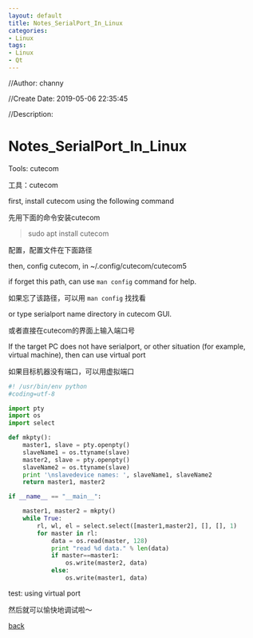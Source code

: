 ```yaml
---
layout: default
title: Notes_SerialPort_In_Linux
categories:
- Linux
tags:
- Linux
- Qt
---
```

//Author: channy

//Create Date: 2019-05-06 22:35:45

//Description: 

# Notes_SerialPort_In_Linux

Tools: cutecom

工具：cutecom

first, install cutecom using the following command

先用下面的命令安装cutecom

> sudo apt install cutecom

配置，配置文件在下面路径

then, config cutecom, in ~/.config/cutecom/cutecom5

if forget this path, can use `man config` command for help. 

如果忘了该路径，可以用 `man config` 找找看

or type serialport name directory in cutecom GUI.

或者直接在cutecom的界面上输入端口号

If the target PC does not have serialport, or other situation (for example, virtual machine), then can use virtual port 

如果目标机器没有端口，可以用虚拟端口

```python
#! /usr/bin/env python
#coding=utf-8

import pty
import os
import select

def mkpty():
    master1, slave = pty.openpty()
    slaveName1 = os.ttyname(slave)
    master2, slave = pty.openpty()
    slaveName2 = os.ttyname(slave)
    print '\nslavedevice names: ', slaveName1, slaveName2
    return master1, master2

if __name__ == "__main__":

    master1, master2 = mkpty()
    while True:
        rl, wl, el = select.select([master1,master2], [], [], 1)
        for master in rl:
            data = os.read(master, 128)
            print "read %d data." % len(data)
            if master==master1:
                os.write(master2, data)
            else:
                os.write(master1, data)

```

test: using virtual port

然后就可以愉快地调试啦～

[back](./)

